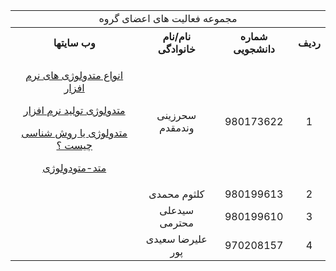 <table style="width:100%">
  
<tr>
<td colspan="6"  align="center">مجموعه فعالیت های اعضای گروه</td>
</tr>
  
<tr>
 <th  align="center">وب سایتها</th>
 <th  align="center">نام/نام خانوادگی</th>
 <th  align="center">شماره دانشجویی</th>
 <th  align="center">ردیف</th>
 </tr>  
 
  <tr>
 <td  align="center">
   
 <p><a  href="http://bagerian.blogfa.com/post/167">انواع متدولوژی های نرم افزار</a></p>
 <p><a  href="http://www.nofa.ir/postsinsubject-postid117-forumid16.aspx">متدولوژی تولید نرم افزار </a></p>
 <p><a  href="https://www.mhnadi.ir/entries/web-methodology/26-what-is-the-methodology">متدولوژی یا روش شناسی چیست ؟ </a></p>
 <p><a  href="https://motamem.org/%D8%B1%D9%88%D8%B4-%D8%B4%D9%86%D8%A7%D8%B3%DB%8C-%D9%85%D8%AA%D8%AF-%D9%85%D8%AA%D9%88%D8%AF%D9%88%D9%84%D9%88%DA%98%DB%8C/">متد-متودولوژی</a></p>
  <p><a  href=""></a></p>
  <p><a  href=""></a></p>
  <p><a  href=""></a></p>
  <p><a  href=""></a></p>
  <p><a  href=""></a></p>
  <p><a  href=""></a></p>
  <p><a  href=""></a></p>

  </td>
 <td  align="center">سحرزینی وندمقدم</td>
 <td  align="center">980173622</td>
 <td align="center">1</td>
 </tr>

<tr>
 <td  align="center">
  
  
  </td>
 <td  align="center">کلثوم محمدی</td>
 <td  align="center">980199613</td>
 <td align="center">2</td>
 </tr>

<tr>
 <td  align="center">
  
  
  
  </td>
 <td  align="center">سیدعلی محترمی</td>
 <td  align="center">980199610</td>
 <td align="center">3</td>
 </tr>
 
  <tr>
 <td  align="center">
  
  
  
  </td>
 <td  align="center">علیرضا سعیدی پور</td>
 <td  align="center">970208157</td>
 <td align="center">4</td>
 </tr>
</table>


